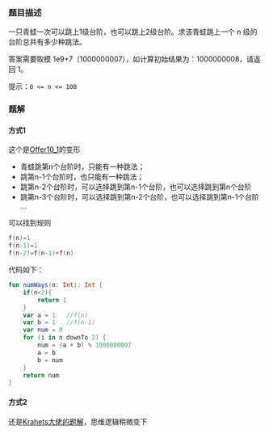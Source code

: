 ### 题目描述
一只青蛙一次可以跳上1级台阶，也可以跳上2级台阶。求该青蛙跳上一个 n 级的台阶总共有多少种跳法。

答案需要取模 1e9+7（1000000007），如计算初始结果为：1000000008，请返回 1。

提示：`0 <= n <= 100`

### 题解
#### 方式1
这个是[Offer10_1](https://github.com/cnting/algo/blob/master/src/offer/explain/Offer10_1.md)的变形

* 青蛙跳第n个台阶时，只能有一种跳法；
* 跳第n-1个台阶时，也只能有一种跳法；
* 跳第n-2个台阶时，可以选择跳到第n-1个台阶，也可以选择跳到第n个台阶
* 跳第n-3个台阶时，可以选择跳到第n-2个台阶，也可以选择跳到第n-1个台阶
...

可以找到规则
```kotlin
f(n)=1
f(n-1)=1
f(n-2)=f(n-1)+f(n)
```
代码如下：
```kotlin
fun numWays(n: Int): Int {
    if(n<2){
        return 1
    }
    var a = 1   //f(n)
    var b = 1   //f(n-1)
    var num = 0
    for (i in n downTo 2) {
        num = (a + b) % 1000000007
        a = b
        b = num
    }
    return num
}
```
#### 方式2
还是[Krahets大佬的题解](https://leetcode-cn.com/problems/qing-wa-tiao-tai-jie-wen-ti-lcof/solution/mian-shi-ti-10-ii-qing-wa-tiao-tai-jie-wen-ti-dong/)，思维逻辑稍微变下
